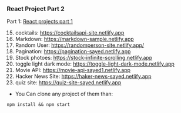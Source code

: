 ### React Project Part 2

Part 1: [React projects part 1](https://github.com/sayedhany/React-Projects)

15. cocktails: https://cocktailsapi-site.netlify.app
16. Markdown: https://markdown-sample.netlify.app
17. Random User: https://randomperson-site.netlify.app/
18. Pagination: https://pagination-sayed.netlify.app
19. Stock photoes: https://stock-infinite-scrolling.netlify.app
20. toggle light dark mode: https://toggle-light-dark-mode.netlify.app
21. Movie API: https://movie-api-sayed1.netlify.app
22. Hacker News Site: https://haker-news-sayed.netlify.app
23. quiz site: https://quiz-site-sayed.netlify.app

- You Can clone any project of them than:

```
npm install && npm start
```
